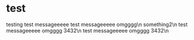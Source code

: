 # test
testing
test messageeeee
test messageeeee omgggg\n
something2\n
test messageeeee omgggg 3432\n
test messageeeee omgggg 3432\n
